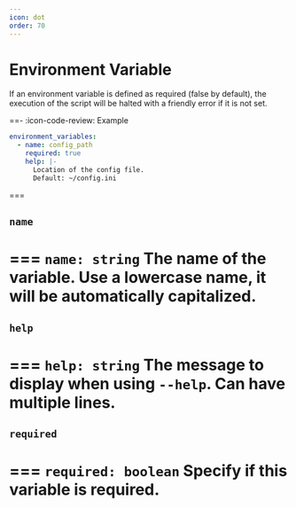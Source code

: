 ```yaml
---
icon: dot
order: 70
---
```


# Environment Variable

If an environment variable is defined as required (false by default), the execution of the script will be halted with a friendly error if it is not set.

==- :icon-code-review: Example
```yaml bashly.yml
environment_variables:
  - name: config_path
    required: true
    help: |-
      Location of the config file.
      Default: ~/config.ini
```
===

## `name`

=== `name: string`
The name of the variable. Use a lowercase name, it will be automatically capitalized.
===

## `help`

=== `help: string`
The message to display when using `--help`. Can have multiple lines.
===

## `required`

=== `required: boolean`
Specify if this variable is required.
===


